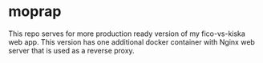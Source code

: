 # moprap

This repo serves for more production ready version of my fico-vs-kiska web app. This version has one additional docker container with Nginx web server that is used as a reverse proxy.
